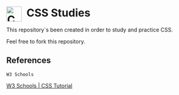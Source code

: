 # CSS Studies <img align="left" alt="CSS3 logo" title="CSS 3" width="40px" src="https://cdn.jsdelivr.net/gh/devicons/devicon/icons/css3/css3-original.svg" style="padding-right:10px;" />
This repository´s been created in order to study and practice CSS.

Feel free to fork this repository.

## References

`W3 Schools`

[W3 Schools | CSS Tutorial](https://www.w3schools.com/css/default.asp)